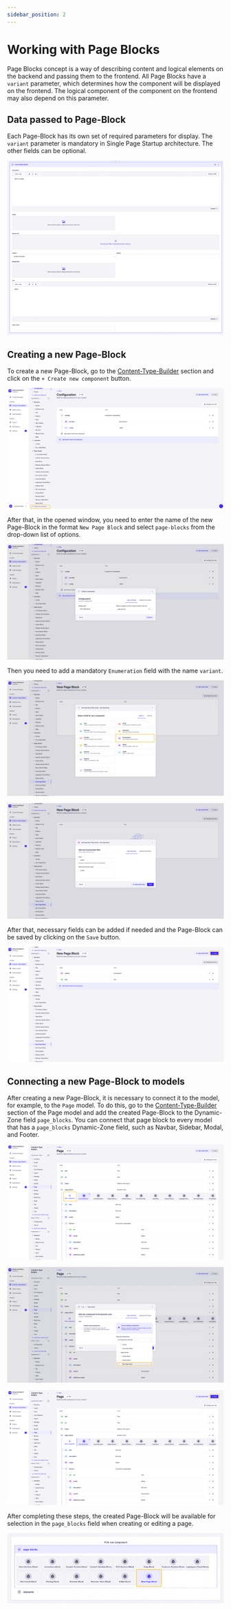 ```yaml
---
sidebar_position: 2
---
```


# Working with Page Blocks

Page Blocks concept is a way of describing content and logical elements on the backend and passing them to the frontend. All Page Blocks have a `variant` parameter, which determines how the component will be displayed on the frontend. The logical component of the component on the frontend may also depend on this parameter.

## Data passed to Page-Block

Each Page-Block has its own set of required parameters for display. The `variant` parameter is mandatory in Single Page Startup architecture. The other fields can be optional.

![Hero section page block](./img/hero-section-pb.png)

## Creating a new Page-Block

To create a new Page-Block, go to the [Content-Type-Builder](http://localhost:1337/admin/plugins/content-type-builder/content-types/api::configuration.configuration) section and click on the `+ Create new component` button.

![Create page block button](./img/create-new-conponent-button.png)

After that, in the opened window, you need to enter the name of the new Page-Block in the format `New Page Block` and select `page-blocks` from the drop-down list of options.

![Create page block](./img/new-page-block.png)

Then you need to add a mandatory `Enumeration` field with the name `variant`.

![Select fields](./img/add-fields-component.png)

![Add enum fields](./img/add-enumeration-field.png)

After that, necessary fields can be added if needed and the Page-Block can be saved by clicking on the `Save` button.

![Save Page Block](./img/save-page-block.png)

## Connecting a new Page-Block to models

After creating a new Page-Block, it is necessary to connect it to the model, for example, to the `Page` model. To do this, go to the [Content-Type-Builder](http://localhost:1337/admin/plugins/content-type-builder/content-types/api::page.page) section of the Page model and add the created Page-Block to the Dynamic-Zone field `page_blocks`. You can connect that page block to every model that has a `page_blocks` Dynamic-Zone field, such as Navbar, Sidebar, Modal, and Footer.

![Add dynamic zone component](./img/add-dz-component.png)

![Select new page-block](./img/select-new-page-block.png)

![Save Page Model](./img/save-page-model.png)

After completing these steps, the created Page-Block will be available for selection in the `page_blocks` field when creating or editing a page.

![Select New Page Block](./img/page-select-new-page-block.png)
